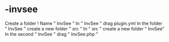 # -invsee
Create a folder !
Name " InvSee "
In " InvSee " drag plugin.yml
In the folder " InvSee " create a new folder
" src "
In " src " create a new folder
" InvSee"
In the second " InvSee " drag " InvSee.php "
